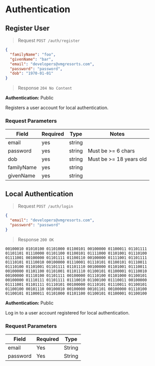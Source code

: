# Authentication

## Register User

> Request `POST /auth/register`

```json
{
  "familyName": "foo",
  "givenName": "bar",
  "email": "developers@vmgresorts.com",
  "password": "password",
  "dob": "1970-01-01"
}
```

> Response `204 No Content`

**Authentication:** Public

Registers a user account for local authentication.

### Request Parameters

| Field      | Required | Type   | Notes                   |
| ---------- | -------- | ------ | ----------------------- |
| email      | yes      | string |                         |
| password   | yes      | string | Must be >= 6 chars      |
| dob        | yes      | string | Must be >= 18 years old |
| familyName | yes      | string |                         |
| givenName  | yes      | string |                         |

## Local Authentication

> Request `POST /auth/login`

```json
{
  "email": "developers@vmgresorts.com",
  "password": "password"
}
```

> Response `200 OK`

```plaintext
00100010 01010100 01101000 01100101 00100000 01100011 01101111 01101101 01110000 01101100 01100101 01111000 01101001 01110100 01111001 00100000 01101111 01100110 00100000 01111001 01101111 01110101 01110010 00100000 01110001 01110101 01100101 01110011 01110100 01101001 01101111 01101110 00100000 01101001 01110011 00100000 01101100 01101001 01101110 01100101 01100001 01110010 00100000 01110100 01101111 00100000 01110100 01101000 01100101 00100000 01110111 01101111 01110010 01100100 01110011 00100000 01111001 01101111 01110101 00100000 01110101 01110011 01100101 01100100 00101110 00100010 00100000 00101101 00100000 01110100 01100101 01100011 01101000 01101100 01100101 01100001 01100100
```

**Authentication:** Public

Log in to a user account registered for local authentication.

### Request Parameters

| Field    | Required | Type   |
| -------- | -------- | ------ |
| email    | Yes      | String |
| password | Yes      | String |
